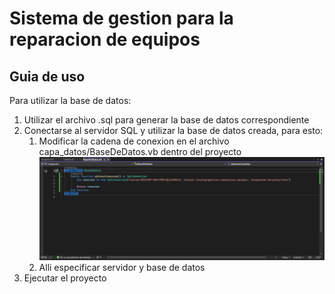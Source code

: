 # Sistema de gestion para la reparacion de equipos

## Guia de uso

Para utilizar la base de datos:

1. Utilizar el archivo .sql para generar la base de datos correspondiente
2. Conectarse al servidor SQL y utilizar la base de datos creada, para esto:
   1. Modificar la cadena de conexion en el archivo capa_datos/BaseDeDatos.vb dentro del proyecto
      ![conectaraBDD](https://github.com/tbe02/TP_Integrador/blob/master/img/conectarABDD.PNG)
   2. Alli especificar servidor y base de datos
3. Ejecutar el proyecto
